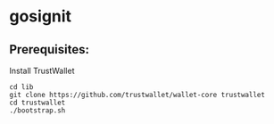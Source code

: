 # gosignit

## Prerequisites:
Install TrustWallet
```
cd lib
git clone https://github.com/trustwallet/wallet-core trustwallet
cd trustwallet
./bootstrap.sh
```
